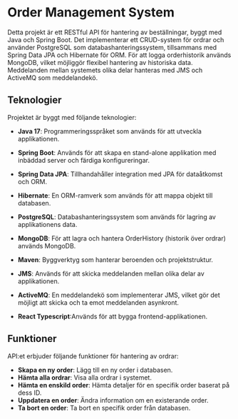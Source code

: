 # Order Management System

Detta projekt är ett RESTful API för hantering av beställningar, byggt med Java och Spring Boot. Det implementerar ett CRUD-system för ordrar och använder PostgreSQL som databashanteringssystem, tillsammans med Spring Data JPA och Hibernate för ORM. För att logga orderhistorik används MongoDB, vilket möjliggör flexibel hantering av historiska data. Meddelanden mellan systemets olika delar hanteras med JMS och ActiveMQ som meddelandekö.
## Teknologier
Projektet är byggt med följande teknologier:
- **Java 17**: Programmeringsspråket som används för att utveckla applikationen.
- **Spring Boot**: Används för att skapa en stand-alone applikation med inbäddad server och färdiga konfigureringar.
- **Spring Data JPA**: Tillhandahåller integration med JPA för dataåtkomst och ORM.
- **Hibernate**: En ORM-ramverk som används för att mappa objekt till databasen.
- **PostgreSQL**: Databashanteringssystem som används för lagring av applikationens data.
- **MongoDB**: För att lagra och hantera OrderHistory (historik över ordrar) används MongoDB.
- **Maven**: Byggverktyg som hanterar beroenden och projektstruktur.
- **JMS**: Används för att skicka meddelanden mellan olika delar av applikationen.
- **ActiveMQ**: En meddelandekö som implementerar JMS, vilket gör det möjligt att skicka och ta emot meddelanden asynkront.

- **React Typescript**:Används för att bygga frontend-applikationen.

## Funktioner
API:et erbjuder följande funktioner för hantering av ordrar:
- **Skapa en ny order**: Lägg till en ny order i databasen.
- **Hämta alla ordrar**: Visa alla ordrar i systemet.
- **Hämta en enskild order**: Hämta detaljer för en specifik order baserat på dess ID.
- **Uppdatera en order**: Ändra information om en existerande order.
- **Ta bort en order**: Ta bort en specifik order från databasen.




